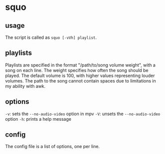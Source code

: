 # squo

## usage

The script is called as `squo [-vVh] playlist`.

## playlists

Playlists are specified in the format "/path/to/song volume weight", with a song on each line. The weight specifies how often the song should be played. The default volume is 100, with higher values representing louder volumes. The path to the song cannot contain spaces due to limitations in my ability with awk.

## options

`-v`: sets the `--no-audio-video` option in mpv
`-V`: unsets the `--no-audio-video` option
`-h`: prints a help message

## config

The config file is a list of options, one per line.
